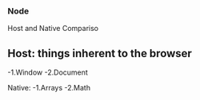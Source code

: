 ### Node
Host and Native Compariso

Host: things inherent to the browser
------------------------------------
-1.Window
-2.Document


Native:
-1.Arrays
-2.Math